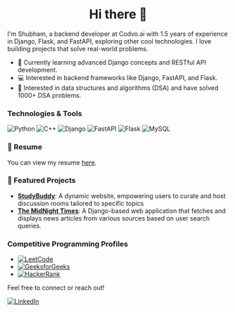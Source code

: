 <h1 align="center">Hi there 👋</h1>

I'm Shubham, a backend developer at Codvo.ai with 1.5 years of experience in Django, Flask, and FastAPI, exploring other cool technologies. I love building projects that solve real-world problems.

- 🌱 Currently learning advanced Django concepts and RESTful API development.
- 💻 Interested in backend frameworks like Django, FastAPI, and Flask.
- 🧩 Interested in data structures and algorithms (DSA) and have solved 1000+ DSA problems.
  
### Technologies & Tools
![Python](https://img.shields.io/badge/-Python-3776AB?logo=python&logoColor=white)
![C++](https://img.shields.io/badge/-C++-00599C?logo=c%2B%2B&logoColor=white)
![Django](https://img.shields.io/badge/-Django-092E20?logo=django&logoColor=white)
![FastAPI](https://img.shields.io/badge/-FastAPI-009688?logo=fastapi&logoColor=white)
![Flask](https://img.shields.io/badge/-Flask-000000?logo=flask&logoColor=white)
![MySQL](https://img.shields.io/badge/-MySQL-4479A1?logo=mysql&logoColor=white)

### 📄 Resume
You can view my resume [here](https://drive.google.com/file/d/1EkrAcT0zCee0D-ZRDStp88wLAee1oM0K/view?usp=sharing).


### 🚀 Featured Projects
- [**StudyBuddy**](https://github.com/sshubham07/StudyBud): A dynamic website, empowering users to curate and host discussion rooms tailored to specific topics
- [**The MidNight Times**](https://github.com/sshubham07/the-midnight-times): A Django-based web application that fetches and displays news articles from various sources based on user search queries.

### Competitive Programming Profiles
- [![LeetCode](https://img.shields.io/badge/-LeetCode-FFA116?logo=leetcode&logoColor=black)](https://leetcode.com/u/shubhamkumargupta2_gmail_com/)
- [![GeeksforGeeks](https://img.shields.io/badge/-GeeksforGeeks-0F9D58?logo=geeksforgeeks&logoColor=white)](https://www.geeksforgeeks.org/user/shubhamkumargupta2/)
- [![HackerRank](https://img.shields.io/badge/-HackerRank-2EC866?logo=hackerrank&logoColor=white)](https://www.hackerrank.com/profile/shubhamkumargup2)

Feel free to connect or reach out!

[![LinkedIn](https://img.shields.io/badge/-LinkedIn-0077B5?logo=linkedin&logoColor=white)](https://www.linkedin.com/in/shubham-kumar-gupta-25a028182/)
